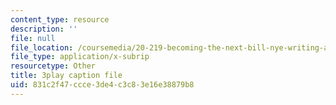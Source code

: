 ```yaml
---
content_type: resource
description: ''
file: null
file_location: /coursemedia/20-219-becoming-the-next-bill-nye-writing-and-hosting-the-educational-show-january-iap-2015/831c2f47ccce3de4c3c83e16e38879b8_W1TMyIn2SIg.srt
file_type: application/x-subrip
resourcetype: Other
title: 3play caption file
uid: 831c2f47-ccce-3de4-c3c8-3e16e38879b8
---
```

